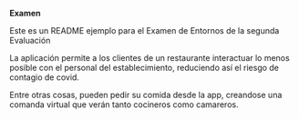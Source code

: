 **Examen**

Este es un README ejemplo para el Examen de Entornos de la segunda Evaluación

La aplicación permite a los clientes de un restaurante interactuar lo menos posible
con el personal del establecimiento, reduciendo así el riesgo de contagio de covid.

Entre otras cosas, pueden pedir su comida desde la app, creandose una comanda virtual
que verán tanto cocineros como camareros.
